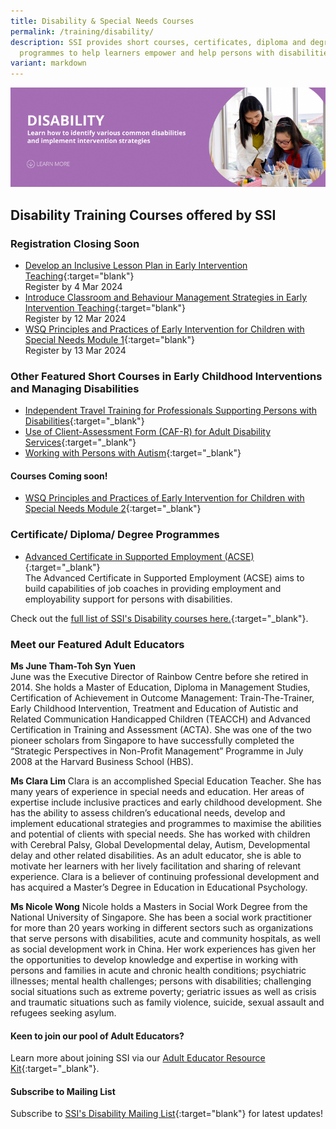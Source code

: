 ```yaml
---
title: Disability & Special Needs Courses
permalink: /training/disability/
description: SSI provides short courses, certificates, diploma and degree
  programmes to help learners empower and help persons with disabilities.
variant: markdown
---
```

![Social Service Institute (SSI) Singapore - Disability Care / Special Needs Courses](/images/disability-banner.png)

## **Disability Training Courses offered by SSI**

### **Registration Closing Soon**

- [Develop an Inclusive Lesson Plan in Early Intervention Teaching](https://iltms.ssi.gov.sg/registration/schedule?coursecode=SDIS85){:target="blank"}<br>Register by 4 Mar 2024
- [Introduce Classroom and Behaviour Management Strategies in Early Intervention Teaching](https://iltms.ssi.gov.sg/registration/schedule?coursecode=SDIS86){:target="blank"}<br>Register by 12 Mar 2024
- [WSQ Principles and Practices of Early Intervention for Children with Special Needs Module 1](https://iltms.ssi.gov.sg/Registration/schedule?coursecode=SDIS463){:target="blank"}<br>Register by 13 Mar 2024


### **Other Featured Short Courses in Early Childhood Interventions and Managing Disabilities**
-   [Independent Travel Training for Professionals Supporting Persons with Disabilities](https://iltms.ssi.gov.sg/registration/schedule?coursecode=SDIS211){:target="_blank"}
-   [Use of Client-Assessment Form (CAF-R) for Adult Disability Services](https://iltms.ssi.gov.sg/registration/schedule?coursecode=SDIS251){:target="_blank"}
-   [Working with Persons with Autism](https://iltms.ssi.gov.sg/Registration/schedule?coursecode=SDIS87){:target="_blank"} 



#### Courses Coming soon!

- [WSQ Principles and Practices of Early Intervention for Children with Special Needs Module 2](https://iltms.ssi.gov.sg/Registration/schedule?coursecode=SDIS83){:target="_blank"} 

### **Certificate/ Diploma/ Degree Programmes**

-  [Advanced Certificate in Supported Employment (ACSE)](/training/cet-programmes/advance-certificate-in-supported-employment/){:target="_blank"} 
<br>The Advanced Certificate in Supported Employment (ACSE) aims to build capabilities of job coaches in providing employment and employability support for persons with disabilities.  

Check out the [full list of SSI's Disability courses here.](https://iltms.ssi.gov.sg/registration#/Course){:target="_blank"}.

### **Meet our Featured Adult Educators**

**Ms June Tham-Toh Syn Yuen**  
June was the Executive Director of Rainbow Centre before she retired in 2014. She holds a Master of Education, Diploma in Management Studies, Certification of Achievement in Outcome Management: Train-The-Trainer, Early Childhood Intervention, Treatment and Education of Autistic and Related Communication Handicapped Children (TEACCH) and Advanced Certification in Training and Assessment (ACTA). She was one of the two pioneer scholars from Singapore to have successfully completed the “Strategic Perspectives in Non-Profit Management” Programme in July 2008 at the Harvard Business School (HBS).  
  
**Ms Clara Lim**
Clara is an accomplished Special Education Teacher. She has many years of experience in special needs and education. Her areas of expertise include inclusive practices and early childhood development. She has the ability to assess children’s educational needs, develop and implement educational strategies and programmes to maximise the abilities and potential of clients with special needs. She has worked with children with Cerebral Palsy, Global Developmental delay, Autism, Developmental delay and other related disabilities. As an adult educator, she is able to motivate her learners with her lively facilitation and sharing of relevant experience. Clara is a believer of continuing professional development and has acquired a Master’s Degree in Education in Educational Psychology. 

**Ms Nicole Wong**
Nicole holds a Masters in Social Work Degree from the National University of Singapore.  She has been a social work practitioner for more than 20 years working in different sectors such as organizations that serve persons with disabilities, acute and community hospitals, as well as social development work in China.  Her work experiences has given her the opportunities to develop knowledge and expertise in working with persons and families in acute and chronic health conditions; psychiatric illnesses; mental health challenges; persons with disabilities; challenging social situations such as extreme poverty; geriatric issues as well as crisis and traumatic situations such as family violence, suicide, sexual assault and refugees seeking asylum. 


#### **Keen to join our pool of Adult Educators?**
Learn more about joining SSI via our [Adult Educator Resource Kit](https:/www.ssi.gov.sg/files/AE_Resource_Kit.pdf){:target="_blank"}.

#### **Subscribe to Mailing List**

Subscribe to [SSI's Disability Mailing List](https://form.gov.sg/#!/62062a0f8cb95c001235e55d){:target="blank"} for latest updates!